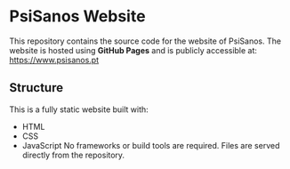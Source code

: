 # PsiSanos Website

This repository contains the source code for the website of PsiSanos.
The website is hosted using **GitHub Pages** and is publicly accessible at:
https://www.psisanos.pt

## Structure

This is a fully static website built with:
- HTML
- CSS
- JavaScript
No frameworks or build tools are required. Files are served directly from the repository.

